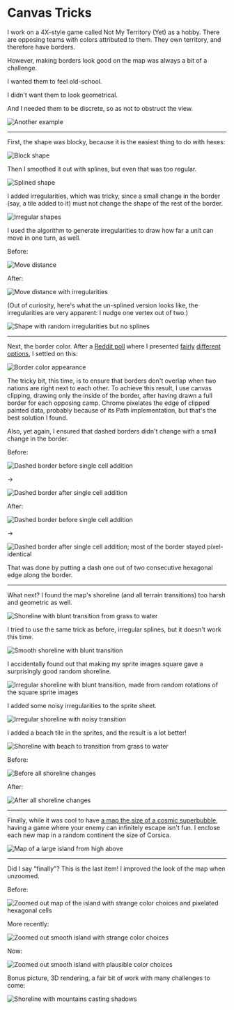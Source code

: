 # Canvas Tricks

I work on a 4X-style game called Not My Territory (Yet) as a hobby. There are opposing teams with colors attributed to them. They own territory, and therefore have borders.

However, making borders look good on the map was always a bit of a challenge.

I wanted them to feel old-school.

I didn't want them to look geometrical.

And I needed them to be discrete, so as not to obstruct the view.

![Another example](http://upload.wikimedia.org/wikipedia/commons/6/61/Arrowsmith_Oregon_Country.jpg)

----

First, the shape was blocky, because it is the easiest thing to do with hexes:

![Block shape](http://i.imgur.com/ytaVdbp.png)

Then I smoothed it out with splines, but even that was too regular.

![Splined shape](http://i.imgur.com/h7omS7w.png)

I added irregularities, which was tricky, since a small change in the border (say, a tile added to it) must not change the shape of the rest of the border.

![Irregular shapes](http://i.imgur.com/vVGbIwg.png)

I used the algorithm to generate irregularities to draw how far a unit can move in one turn, as well.

Before:

![Move distance](http://i.imgur.com/PaqZAU6.png)

After:

![Move distance with irregularities](http://i.imgur.com/2lIEd3d.png)

(Out of curiosity, here's what the un-splined version looks like, the irregularities are very apparent: I nudge one vertex out of two.)

![Shape with random irregularities but no splines](http://i.imgur.com/9FjF3oo.png)

----

Next, the border color. After a [Reddit poll][] where I presented [fairly](http://i.imgur.com/t5JH8ma.png) [different](http://i.imgur.com/a6yHLqG.png) [options](http://i.imgur.com/8t5PLL8.png), I settled on this:

![Border color appearance](http://i.imgur.com/HXbAeXu.png)

The tricky bit, this time, is to ensure that borders don't overlap when two nations are right next to each other. To achieve this result, I use canvas clipping, drawing only the inside of the border, after having drawn a full border for each opposing camp. Chrome pixelates the edge of clipped painted data, probably because of its Path implementation, but that's the best solution I found.

Also, yet again, I ensured that dashed borders didn't change with a small change in the border.

Before:

![Dashed border before single cell addition](http://i.imgur.com/0YLd1E3.png)

→

![Dashed border after single cell addition](http://i.imgur.com/2HAV00k.png)

After:

![Dashed border before single cell addition](http://i.imgur.com/UH17gHd.png)

→

![Dashed border after single cell addition; most of the border stayed pixel-identical](http://i.imgur.com/Qhrk8Ez.png)

That was done by putting a dash one out of two consecutive hexagonal edge along the border.

[Reddit poll]: http://www.reddit.com/r/gamedev/comments/2avffd/4x_which_country_border_is_most_pleasing/

----

What next? I found the map's shoreline (and all terrain transitions) too harsh and geometric as well.

![Shoreline with blunt transition from grass to water](http://i.imgur.com/z96DxlM.png)

I tried to use the same trick as before, irregular splines, but it doesn't work this time.

![Smooth shoreline with blunt transition](http://i.imgur.com/u4JKYmU.png)

I accidentally found out that making my sprite images square gave a surprisingly good random shoreline.

![Irregular shoreline with blunt transition, made from random rotations of the
square sprite images](http://i.imgur.com/IlnRUIn.png)

I added some noisy irregularities to the sprite sheet.

![Irregular shoreline with noisy transition](http://i.imgur.com/BzXY7WU.png)

I added a beach tile in the sprites, and the result is a lot better!

![Shoreline with beach to transition from grass to water](http://i.imgur.com/AYbB515.png)

Before:

![Before all shoreline changes](http://i.imgur.com/z96DxlM.png)

After:

![After all shoreline changes](http://i.imgur.com/AYbB515.png)

----

Finally, while it was cool to have [a map the size of a cosmic superbubble](https://www.youtube.com/watch?v=BFSW2FgWQR0), having a game where your enemy can infinitely escape isn't fun. I enclose each new map in a random continent the size of Corsica.

![Map of a large island from high above](http://i.imgur.com/gIuPSQD.png)

----

Did I say "finally"? This is the last item! I improved the look of the map when unzoomed.

Before:

![Zoomed out map of the island with strange color choices and pixelated hexagonal cells](http://i.imgur.com/XST4jt6.png)

More recently:

![Zoomed out smooth island with strange color choices](http://i.imgur.com/Ta3FcuU.png)

Now:

![Zoomed out smooth island with plausible color choices](http://i.imgur.com/GCcRJ7e.png)

Bonus picture, 3D rendering, a fair bit of work with many challenges to come:

![Shoreline with mountains casting shadows](http://i.imgur.com/uhyBlTN.png)

<script type="application/ld+json">
{ "@context": "http://schema.org",
  "@type": "BlogPosting",
  "datePublished": "2014-10-05T22:41:00Z",
  "keywords": "game, canvas" }
</script>
